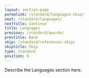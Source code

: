 ```yaml
---
layout: section-page
permalink: /standard/languages-skip/
next: /standard/languages/
nexttitle: Continue
title: Languages
previous: /standard/awards/
prevtitle: Back
skip: /standard/references-skip/
skiptitle: Skip
type: standard
position: 6
---
```


Describe the Languages section here.
